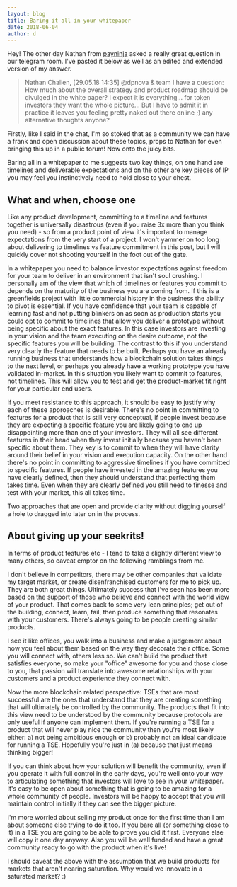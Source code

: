 ```yaml
---
layout: blog
title: Baring it all in your whitepaper
date: 2018-06-04
author: d
---
```


Hey! The other day Nathan from [payninja](https://www.payninja.co/) asked a really great question in our telegram room. I've pasted it below as well as an edited and extended version of my answer.

> Nathan Challen, [29.05.18 14:35]
> @dpnova & team I have a question: How much about the overall strategy and product roadmap should be divulged in the white paper? I expect it is everything...  for token investors they want the whole picture...  But I have to admit it in practice it leaves you feeling pretty naked out there online ;)  any alternative thoughts anyone?

Firstly, like I said in the chat, I'm so stoked that as a community we can have a frank and open discussion about these topics, props to Nathan for even bringing this up in a public forum! Now onto the juicy bits.

Baring all in a whitepaper to me suggests two key things, on one hand are timelines and deliverable expectations and on the other are key pieces of IP you may feel you instinctively need to hold close to your chest.

## What and when, choose one

Like any product development, committing to a timeline and features together is universally disastrous (even if you raise 3x more than you think you need) - so from a product point of view it's important to manage expectations from the very start of a project. I won't yammer on too long about delivering to timelines vs feature commitment in this post, but I will quickly cover not shooting yourself in the foot out of the gate.

In a whitepaper you need to balance investor expectations against freedom for your team to deliver in an environment that isn't soul crushing. I personally am of the view that which of timelines or features you commit to depends on the maturity of the business you are coming from. If this is a greenfields project with little commercial history in the business the ability to pivot is essential. If you have confidence that your team is capable of learning fast and not putting blinkers on as soon as production starts you could opt to commit to timelines that allow you deliver a prototype without being specific about the exact features. In this case investors are investing in your vision and the team executing on the desire outcome, not the specific features you will be building. The contrast to this if you understand very clearly the feature that needs to be built. Perhaps you have an already running business that understands how a blockchain solution takes things to the next level, or perhaps you already have a working prototype you have validated in-market. In this situation you likely want to commit to features, not timelines. This will allow you to test and get the product-market fit right for your particular end users.

If you meet resistance to this approach, it should be easy to justify why each of these approaches is desirable. There's no point in committing to features for a product that is still very conceptual, if people invest because they are expecting a specific feature you are likely going to end up disappointing more than one of your investors. They will all see different features in their head when they invest initially because you haven't been specific about them. They key is to commit to when they will have clarity around their belief in your vision and execution capacity. On the other hand there's no point in committing to aggressive timelines if you have committed to specific features. If people have invested in the amazing features you have clearly defined, then they should understand that perfecting them takes time. Even when they are clearly defined you still need to finesse and test with your market, this all takes time.

Two approaches that are open and provide clarity without digging yourself a hole to dragged into later on in the process.

## About giving up your seekrits!

In terms of product features etc - I tend to take a slightly different view to many others, so caveat emptor on the following ramblings from me.

I don't believe in competitors, there may be other companies that validate my target market, or create disenfranchised customers for me to pick up. They are both great things. Ultimately success that I've seen has been more based on the support of those who believe and connect with the world view of your product. That comes back to some very lean principles; get out of the building, connect, learn, fail, then produce something that resonates with your customers. There's always going to be people creating similar products.

I see it like offices, you walk into a business and make a judgement about how you feel about them based on the way they decorate their office. Some you will connect with, others less so. We can't build the product that satisfies everyone, so make your "office" awesome for you and those close to you, that passion will translate into awesome relationships with your customers and a product experience they connect with.

Now the more blockchain related perspective: TSEs that are most successful are the ones that understand that they are creating something that will ultimately be controlled by the community. The products that fit into this view need to be understood by the community because protocols are only useful if anyone can implement them. If you're running a TSE for a product that will never play nice the community then you're most likely either: a) not being ambitious enough or b) probably not an ideal candidate for running a TSE. Hopefully you're just in (a) because that just means thinking bigger!

If you can think about how your solution will benefit the community, even if you operate it with full control in the early days, you're well onto your way to articulating something that investors will love to see in your whitepaper. It's easy to be open about something that is going to be amazing for a whole community of people. Investors will be happy to accept that you will maintain control initially if they can see the bigger picture.

I'm more worried about selling my product once for the first time than I am about someone else trying to do it too. If you bare all (or something close to it) in a TSE you are going to be able to prove you did it first. Everyone else will copy it one day anyway. Also you will be well funded and have a great community ready to go with the product when it's live!

I should caveat the above with the assumption that we build products for markets that aren't nearing saturation. Why would we innovate in a saturated market? :)
